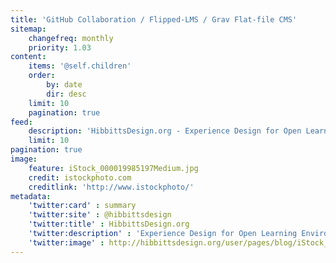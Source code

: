 ```yaml
---
title: 'GitHub Collaboration / Flipped-LMS / Grav Flat-file CMS'
sitemap:
    changefreq: monthly
    priority: 1.03
content:
    items: '@self.children'
    order:
        by: date
        dir: desc
    limit: 10
    pagination: true
feed:
    description: 'HibbittsDesign.org - Experience Design for Open Learning Environments'
    limit: 10
pagination: true
image:
    feature: iStock_000019985197Medium.jpg
    credit: istockphoto.com
    creditlink: 'http://www.istockphoto/'
metadata:
    'twitter:card' : summary
    'twitter:site' : @hibbittsdesign
    'twitter:title' : HibbittsDesign.org
    'twitter:description' : 'Experience Design for Open Learning Environments'
    'twitter:image' : http://hibbittsdesign.org/user/pages/blog/iStock_000019985197Medium.jpg
---
```

